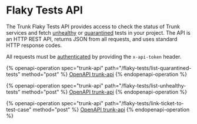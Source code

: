 # Flaky Tests API

The Trunk Flaky Tests API provides access to check the status of Trunk services and fetch [unhealthy](detection.md) or [quarantined](quarantining.md) tests in your project. The API is an HTTP REST API, returns JSON from all requests, and uses standard HTTP response codes.

All requests must be [authenticated](../references/apis/#authentication) by providing the `x-api-token` header.

{% openapi-operation spec="trunk-api" path="/flaky-tests/list-quarantined-tests" method="post" %}
[OpenAPI trunk-api](https://static.trunk.io/docs/openapi.json)
{% endopenapi-operation %}

{% openapi-operation spec="trunk-api" path="/flaky-tests/list-unhealthy-tests" method="post" %}
[OpenAPI trunk-api](https://static.trunk.io/docs/openapi.json)
{% endopenapi-operation %}

{% openapi-operation spec="trunk-api" path="/flaky-tests/link-ticket-to-test-case" method="post" %}
[OpenAPI trunk-api](https://static.trunk.io/docs/openapi.json)
{% endopenapi-operation %}
